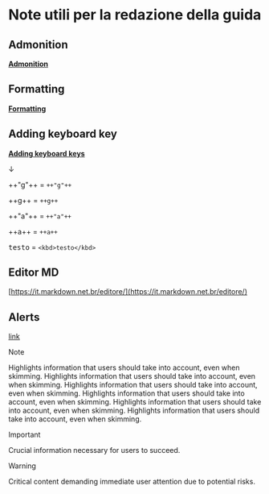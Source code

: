 # Note utili per la redazione della guida

## Admonition

[**Admonition**](https://squidfunk.github.io/mkdocs-material/reference/admonitions/)

## Formatting

[**Formatting**](https://squidfunk.github.io/mkdocs-material/reference/formatting/)

## Adding keyboard key

[**Adding keyboard keys**](https://squidfunk.github.io/mkdocs-material/reference/formatting/?h=key#adding-keyboard-keys)

↓

++"g"++  = `++"g"++`

++g++ = `++g++`

++"a"++ =  `++"a"++`

++a++ =  `++a++`

<kbd>testo</kbd> = `<kbd>testo</kbd>`


## Editor MD

[https://it.markdown.net.br/editore/](https://it.markdown.net.br/editore/)


## Alerts

[link](https://docs.github.com/en/get-started/writing-on-github/getting-started-with-writing-and-formatting-on-github/basic-writing-and-formatting-syntax#alerts)

> [!NOTE]
> Highlights information that users should take into account, even when skimming. Highlights information that users should take into account, even when skimming. Highlights information that users should take into account, even when skimming. Highlights information that users should take into account, even when skimming. Highlights information that users should take into account, even when skimming. Highlights information that users should take into account, even when skimming. 


> [!IMPORTANT]
> Crucial information necessary for users to succeed.


> [!WARNING]
> Critical content demanding immediate user attention due to potential risks.
